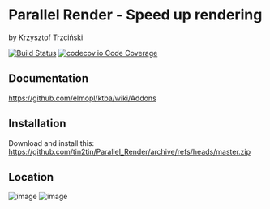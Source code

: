 # Parallel Render - Speed up rendering
by Krzysztof Trzciński

[![Build Status](https://travis-ci.com/elmopl/ktba.svg?branch=master)](https://travis-ci.com/elmopl/ktba)
[![codecov.io Code Coverage](https://img.shields.io/codecov/c/github/elmopl/ktba.svg?maxAge=2592000)](https://codecov.io/github/elmopl/ktba?branch=master)

## Documentation
https://github.com/elmopl/ktba/wiki/Addons

## Installation

Download and install this: https://github.com/tin2tin/Parallel_Render/archive/refs/heads/master.zip

## Location 

![image](https://user-images.githubusercontent.com/1322593/235865228-a2791fed-9260-44e6-9ecc-37ef2a0bb169.png)
![image](https://user-images.githubusercontent.com/1322593/235864871-bee6779d-6537-4099-9b8c-176b5f1e7373.png)




